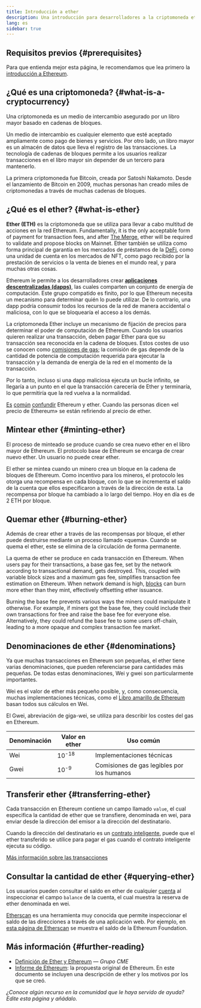 ```yaml
---
title: Introducción a ether
description: Una introducción para desarrolladores a la criptomoneda ethereum
lang: es
sidebar: true
---
```


## Requisitos previos {#prerequisites}

Para que entienda mejor esta página, le recomendamos que lea primero la [introducción a Ethereum](/developers/docs/intro-to-ethereum/).

## ¿Qué es una criptomoneda? {#what-is-a-cryptocurrency}

Una criptomoneda es un medio de intercambio asegurado por un libro mayor basado en cadenas de bloques.

Un medio de intercambio es cualquier elemento que esté aceptado ampliamente como pago de bienes y servicios. Por otro lado, un libro mayor es un almacén de datos que lleva el registro de las transacciones. La tecnología de cadenas de bloques permite a los usuarios realizar transacciones en el libro mayor sin depender de un tercero para mantenerlo.

La primera criptomoneda fue Bitcoin, creada por Satoshi Nakamoto. Desde el lanzamiento de Bitcoin en 2009, muchas personas han creado miles de criptomonedas a través de muchas cadenas de bloques.

## ¿Qué es el ether? {#what-is-ether}

**Ether (ETH)** es la criptomoneda que se utiliza para llevar a cabo multitud de acciones en la red Ethereum. Fundamentally, it is the only acceptable form of payment for transaction fees, and after [The Merge](/upgrades/merge), ether will be required to validate and propose blocks on Mainnet. Ether también se utiliza como forma principal de garantía en los mercados de préstamos de la [DeFi](/defi), como una unidad de cuenta en los mercados de NFT, como pago recibido por la prestación de servicios o la venta de bienes en el mundo real, y para muchas otras cosas.

Ethereum le permite a los desarrolladores crear [**aplicaciones descentralizadas (dapps)**](/developers/docs/dapps), las cuales comparten un conjunto de energía de computación. Este grupo compatido es finito, por lo que Ethereum necesita un mecanismo para determinar quién lo puede utilizar. De lo contrario, una dapp podría consumir todos los recursos de la red de manera accidental o maliciosa, con lo que se bloquearía el acceso a los demás.

La criptomoneda Ether incluye un mecanismo de fijación de precios para determinar el poder de computación de Ethereum. Cuando los usuarios quieren realizar una transacción, deben pagar Ether para que su transacción sea reconocida en la cadena de bloques. Estos costes de uso se conocen como [comisiones de gas](/developers/docs/gas/); la comisión de gas depende de la cantidad de potencia de computación requerida para ejecutar la transacción y la demanda de energía de la red en el momento de la transacción.

Por lo tanto, incluso si una dapp maliciosa ejecuta un bucle infinito, se llegaría a un punto en el que la transacción carecería de Ether y terminaría, lo que permitiría que la red vuelva a la normalidad.

[Es](https://www.reuters.com/article/us-crypto-currencies-lending-insight-idUSKBN25M0GP#:~:text=price%20of%20ethereum) [común](https://abcnews.go.com/Business/bitcoin-slumps-week-low-amid-renewed-worries-chinese/story?id=78399845#:~:text=cryptocurrencies%20including%20ethereum) [confundir](https://www.cnn.com/2021/03/14/tech/nft-art-buying/index.html#:~:text=price%20of%20ethereum) Ethereum y ether. Cuando las personas dicen «el precio de Ethereum» se están refiriendo al precio de ether.

## Mintear ether {#minting-ether}

El proceso de minteado se produce cuando se crea nuevo ether en el libro mayor de Ethereum. El protocolo base de Ethereum se encarga de crear nuevo ether. Un usuario no puede crear ether.

El ether se mintea cuando un minero crea un bloque en la cadena de bloques de Ethereum. Como incentivo para los mineros, el protocolo les otorga una recompensa en cada bloque, con lo que se incrementa el saldo de la cuenta que ellos especificaron a través de la dirección de esta. La recompensa por bloque ha cambiado a lo largo del tiempo. Hoy en día es de 2 ETH por bloque.

## Quemar ether {#burning-ether}

Además de crear ether a través de las recompensas por bloque, el ether puede destruirse mediante un proceso llamado «quema». Cuando se quema el ether, este se elimina de la circulación de forma permanente.

La quema de ether se produce en cada transacción en Ethereum. When users pay for their transactions, a base gas fee, set by the network according to transactional demand, gets destroyed. This, coupled with variable block sizes and a maximum gas fee, simplifies transaction fee estimation on Ethereum. When network demand is high, [blocks](https://etherscan.io/block/12965263) can burn more ether than they mint, effectively offsetting ether issuance.

Burning the base fee prevents various ways the miners could manipulate it otherwise. For example, if miners got the base fee, they could include their own transactions for free and raise the base fee for everyone else. Alternatively, they could refund the base fee to some users off-chain, leading to a more opaque and complex transaction fee market.

## Denominaciones de ether {#denominations}

Ya que muchas transacciones en Ethereum son pequeñas, el ether tiene varias denominaciones, que pueden referenciarse para cantidades más pequeñas. De todas estas denominaciones, Wei y gwei son particularmente importantes.

Wei es el valor de ether más pequeño posible, y, como consecuencia, muchas implementaciones técnicas, como el [Libro amarillo de Ethereum](https://ethereum.github.io/yellowpaper/paper.pdf) basan todos sus cálculos en Wei.

El Gwei, abreviación de giga-wei, se utiliza para describir los costes del gas en Ethereum.

| Denominación | Valor en ether   | Uso común                                  |
| ------------ | ---------------- | ------------------------------------------ |
| Wei          | 10<sup>-18</sup> | Implementaciones técnicas                  |
| Gwei         | 10<sup>-9</sup>  | Comisiones de gas legibles por los humanos |

## Transferir ether {#transferring-ether}

Cada transacción en Ethereum contiene un campo llamado `value`, el cual especifica la cantidad de ether que se transfiere, denominada en wei, para enviar desde la dirección del emisor a la dirección del destinatario.

Cuando la dirección del destinatario es un [contrato inteligente](/developers/docs/smart-contracts/), puede que el ether transferido se utilice para pagar el gas cuando el contrato inteligente ejecuta su código.

[Más información sobre las transacciones](/developers/docs/transactions/)

## Consultar la cantidad de ether {#querying-ether}

Los usuarios pueden consultar el saldo en ether de cualquier [cuenta](/developers/docs/accounts/) al inspeccionar el campo `balance` de la cuenta, el cual muestra la reserva de ether denominada en wei.

[Etherscan](https://etherscan.io) es una herramienta muy conocida que permite inspeccionar el saldo de las direcciones a través de una aplicación web. Por ejemplo, en [esta página de Etherscan](https://etherscan.io/address/0xde0b295669a9fd93d5f28d9ec85e40f4cb697bae) se muestra el saldo de la Ethereum Foundation.

## Más información {#further-reading}

- [Definición de Ether y Ethereum](https://www.cmegroup.com/education/courses/introduction-to-ether/defining-ether-and-ethereum.html) — _Grupo CME_
- [Informe de Ethereum](/whitepaper/): la propuesta original de Ethereum. En este documento se incluyen una descripción de ether y los motivos por los que se creó.

_¿Conoce algún recurso en la comunidad que le haya servido de ayuda? Edite esta página y añádalo._

